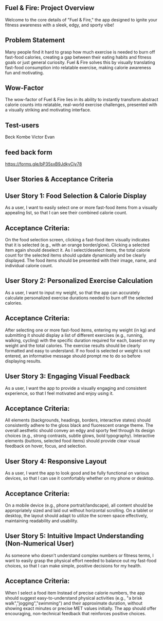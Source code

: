 ## Fuel & Fire: Project Overview

Welcome to the core details of "Fuel & Fire," the app designed to ignite your fitness awareness with a sleek, edgy, and sporty vibe!

## Problem Statement

Many people find it hard to grasp how much exercise is needed to burn off fast-food calories, creating a gap between their eating habits and fitness goals or just general curiosity.
Fuel & Fire solves this by visually translating fast-food consumption into relatable exercise, making calorie awareness fun and motivating.

## Wow-Factor

The wow-factor of Fuel & Fire lies in its ability to instantly transform abstract calorie counts into relatable, real-world exercise challenges, presented with a visually striking and motivating interface.

## Test-users

Beck
Kombe
Victor
Evan

## feed back form
https://forms.gle/bP35sxB9JdkyCjy78

## User Stories & Acceptance Criteria

## User Story 1: Food Selection & Calorie Display

As a user, I want to easily select one or more fast-food items from a visually appealing list, so that I can see their combined calorie count.

## Acceptance Criteria:

On the food selection screen, clicking a fast-food item visually indicates that it is selected (e.g., with an orange border/glow).
Clicking a selected item again should deselect it.
As I select/deselect items, the total calorie count for the selected items should update dynamically and be clearly displayed.
The food items should be presented with their image, name, and individual calorie count.

## User Story 2: Personalized Exercise Calculation

As a user, I want to input my weight, so that the app can accurately calculate personalized exercise durations needed to burn off the selected calories.

## Acceptance Criteria:

After selecting one or more fast-food items, entering my weight (in kg) and submitting it should display a list of different exercises (e.g., running, walking, cycling) with the specific duration required for each, based on my weight and the total calories.
The exercise results should be clearly formatted and easy to understand.
If no food is selected or weight is not entered, an informative message should prompt me to do so before displaying results.

## User Story 3: Engaging Visual Feedback

As a user, I want the app to provide a visually engaging and consistent experience, so that I feel motivated and enjoy using it.

## Acceptance Criteria:

All elements (backgrounds, headings, borders, interactive states) should consistently adhere to the gloss black and fluorescent orange theme.
The overall aesthetic should convey an edgy and sporty feel through its design choices (e.g., strong contrasts, subtle glows, bold typography).
Interactive elements (buttons, selected food items) should provide clear visual feedback on hover, focus, and selection.

## User Story 4: Responsive Layout

As a user, I want the app to look good and be fully functional on various devices, so that I can use it comfortably whether on my phone or desktop.

## Acceptance Criteria:

On a mobile device (e.g., phone portrait/landscape), all content should be appropriately sized and laid out without horizontal scrolling.
On a tablet or desktop, the layout should adapt to utilize the screen space effectively, maintaining readability and usability.

## User Story 5: Intuitive Impact Understanding (Non-Numerical User)

As someone who doesn't understand complex numbers or fitness terms, I want to easily grasp the physical effort needed to balance out my fast-food choices, so that I can make simple, positive decisions for my health.

## Acceptance Criteria:

When I select a food item
Instead of precise calorie numbers, the app should suggest easy-to-understand physical activities (e.g., "a brisk walk","jogging","swimming") and their approximate duration, without showing exact minutes or precise MET values initially.
The app should offer encouraging, non-technical feedback that reinforces positive choices.
